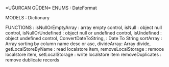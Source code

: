 =UĞURCAN GÜDEN=
ENUMS : 
DateFormat

MODELS : 
Dictionary

FUNCTIONS : 
isNullOrEmptyArray : array empty control,
isNull : object null control,
isNullOrUndefined : object null or undefined control,
isUndefined : object undefined control,
ConvertDateToString, : Date To String 
sortArray : Array sorting by column name desc or asc,
divideArray: Array divide,
getLocalStoreByName : read localstore item, 
removeLocalStorage : remoce localstore item, 
setLocalStorage : write localstore item 
removeDuplicates : remove dublicate records
